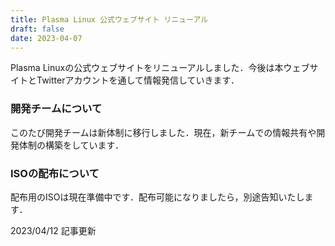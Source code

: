 ```yaml
---
title: Plasma Linux 公式ウェブサイト リニューアル
draft: false
date: 2023-04-07
---
```

Plasma Linuxの公式ウェブサイトをリニューアルしました．今後は本ウェブサイトとTwitterアカウントを通して情報発信していきます．

### 開発チームについて

このたび開発チームは新体制に移行しました．現在，新チームでの情報共有や開発体制の構築をしています．

### ISOの配布について

配布用のISOは現在準備中です．配布可能になりましたら，別途告知いたします．


2023/04/12 記事更新

